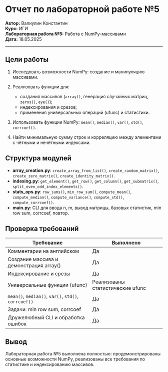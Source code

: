 # Отчет по лабораторной работе №5

**Автор:** Валиулин Константин  
**Курс:** ИГИ  
**Лабораторная работа №5:** Работа с NumPy-массивами  
**Дата:** 18.05.2025

---

## Цели работы

1. Исследовать возможности NumPy: создание и манипуляцию массивами.  
2. Реализовать функции для:
   - создания массивов (`array()`, генерация случайных матриц, `zeros()`, `eye()`);
   - индексирования и срезов;
   - применения универсальных операций (ufunc) и статистики.

3. Использовать функции NumPy: `mean()`, `median()`, `var()`, `std()`, `corrcoef()`.  
4. Найти минимальную сумму строк и корреляцию между элементами с чётными и нечётными индексами.

## Структура модулей

- **array_creation.py**: `create_array_from_list()`, `create_random_matrix()`, `create_zero_matrix()`, `create_identity_matrix()`.  
- **indexing.py**: `get_element()`, `get_row()`, `get_column()`, `get_submatrix()`, `split_even_odd_index_elements()`.  
- **stats_ops.py**: `row_sums()`, `min_row_sum()`, `compute_mean()`, `compute_median()`, `compute_variance()`, `compute_std()`, `compute_corrcoef()`.  
- **main.py**: CLI для ввода n, m, вывод матрицы, базовых статистик, min row sum, corrcoef, повтор.

## Проверка требований

| Требование                                    | Выполнено                                       |
|-----------------------------------------------|-------------------------------------------------|
| Комментарии на английском                     | Да                                              |
| Создание массива и демонстрация array()       | Да                                              |
| Индексирование и срезы                        | Да                                              |
| Универсальные функции (ufunc)                 | Реализованы статистические ufunc                |
| `mean()`, `median()`, `var()`, `std()`, `corrcoef()` | Да                                      |
| Задачи: min row sum, corrcoef                 | Да                                              |
| Дружелюбный CLI и обработка ошибок            | Да                                              |

## Вывод

Лабораторная работа №5 выполнена полностью: продемонстрированы основные возможности NumPy, реализованы все требования по статистике и индексированию массивов.
